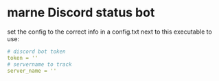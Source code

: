 # marne Discord status bot

set the config to the correct info in a config.txt next to this executable to use:

```yaml
# discord bot token
token = ''
# servername to track
server_name = ''
```

